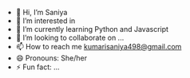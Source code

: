 - 👋 Hi, I’m Saniya
- 👀 I’m interested in 
- 🌱 I’m currently learning Python and Javascript
- 💞️ I’m looking to collaborate on ...
- 📫 How to reach me kumarisaniya498@gmail.com
- 😄 Pronouns: She/her
- ⚡ Fun fact: ...

<!---
Saniyakumari2005/Saniyakumari2005 is a ✨ special ✨ repository because its `README.md` (this file) appears on your GitHub profile.
You can click the Preview link to take a look at your changes.
--->
